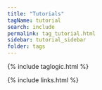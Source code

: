 ```yaml
---
title: "Tutorials"
tagName: tutorial
search: include
permalink: tag_tutorial.html
sidebar: tutorial_sidebar
folder: tags
---
```

{% include taglogic.html %}

{% include links.html %}

